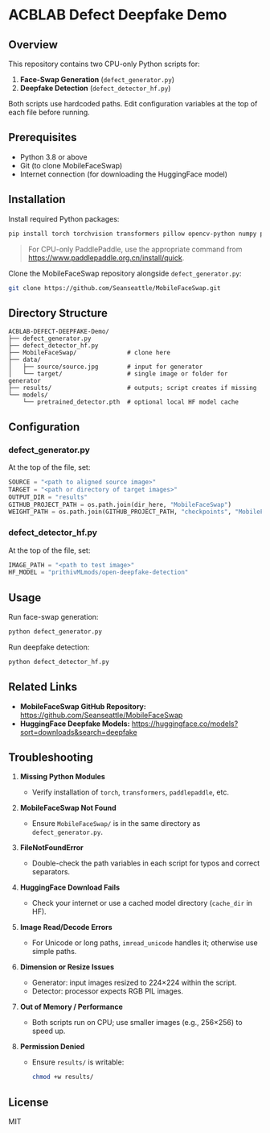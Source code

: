 # ACBLAB Defect Deepfake Demo

## Overview
This repository contains two CPU-only Python scripts for:
1. **Face-Swap Generation** (`defect_generator.py`)  
2. **Deepfake Detection** (`defect_detector_hf.py`)

Both scripts use hardcoded paths. Edit configuration variables at the top of each file before running.

## Prerequisites
- Python 3.8 or above
- Git (to clone MobileFaceSwap)
- Internet connection (for downloading the HuggingFace model)

## Installation
Install required Python packages:
```bash
pip install torch torchvision transformers pillow opencv-python numpy paddlepaddle tqdm
```
> For CPU-only PaddlePaddle, use the appropriate command from https://www.paddlepaddle.org.cn/install/quick.

Clone the MobileFaceSwap repository alongside `defect_generator.py`:
```bash
git clone https://github.com/Seanseattle/MobileFaceSwap.git
```

## Directory Structure
```
ACBLAB-DEFECT-DEEPFAKE-Demo/
├── defect_generator.py
├── defect_detector_hf.py
├── MobileFaceSwap/              # clone here
├── data/
│   ├── source/source.jpg        # input for generator
│   └── target/                  # single image or folder for generator
├── results/                     # outputs; script creates if missing
└── models/
    └── pretrained_detector.pth  # optional local HF model cache
```

## Configuration
### defect_generator.py
At the top of the file, set:
```python
SOURCE = "<path to aligned source image>"
TARGET = "<path or directory of target images>"
OUTPUT_DIR = "results"
GITHUB_PROJECT_PATH = os.path.join(dir_here, "MobileFaceSwap")
WEIGHT_PATH = os.path.join(GITHUB_PROJECT_PATH, "checkpoints", "MobileFaceSwap_224.pdparams")
```

### defect_detector_hf.py
At the top of the file, set:
```python
IMAGE_PATH = "<path to test image>"
HF_MODEL = "prithivMLmods/open-deepfake-detection"
```

## Usage
Run face-swap generation:
```bash
python defect_generator.py
```

Run deepfake detection:
```bash
python defect_detector_hf.py
```

## Related Links
- **MobileFaceSwap GitHub Repository:** https://github.com/Seanseattle/MobileFaceSwap  
- **HuggingFace Deepfake Models:** https://huggingface.co/models?sort=downloads&search=deepfake  

## Troubleshooting
1. **Missing Python Modules**  
   - Verify installation of `torch`, `transformers`, `paddlepaddle`, etc.

2. **MobileFaceSwap Not Found**  
   - Ensure `MobileFaceSwap/` is in the same directory as `defect_generator.py`.

3. **FileNotFoundError**  
   - Double-check the path variables in each script for typos and correct separators.

4. **HuggingFace Download Fails**  
   - Check your internet or use a cached model directory (`cache_dir` in HF).

5. **Image Read/Decode Errors**  
   - For Unicode or long paths, `imread_unicode` handles it; otherwise use simple paths.

6. **Dimension or Resize Issues**  
   - Generator: input images resized to 224×224 within the script.  
   - Detector: processor expects RGB PIL images.

7. **Out of Memory / Performance**  
   - Both scripts run on CPU; use smaller images (e.g., 256×256) to speed up.

8. **Permission Denied**  
   - Ensure `results/` is writable:
     ```bash
     chmod +w results/
     ```

## License
MIT
